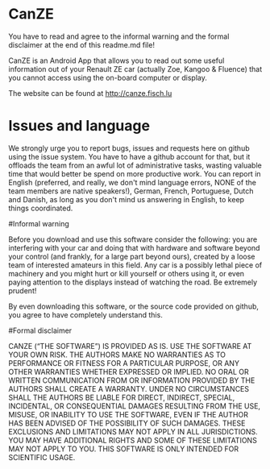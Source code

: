 # CanZE

You have to read and agree to the informal warning and the formal disclaimer at the end of this readme.md file!

CanZE is an Android App that allows you to read out some useful information out of your Renault ZE car (actually Zoe,
Kangoo & Fluence) that you cannot access using the on-board computer or display.

The website can be found at http://canze.fisch.lu


# Issues and language

We strongly urge you to report bugs, issues and requests here on github using the issue system. You have to have a github account for that, but it offloads the team from an awful lot of administrative tasks, wasting valuable time that would better be spend on more productive work. You can report in English (preferred, and really, we don't mind language errors, NONE of the team members are native speakers!), German, French, Portuguese, Dutch and Danish, as long as you don't mind us answering in English, to keep things coordinated.


#Informal warning

Before you download and use this software consider the following:
you are interfering with your car and doing that with hardware and software beyond your control (and frankly, for
a large part beyond ours), created by a loose team of interested amateurs in this field. Any car is a possibly
lethal piece of machinery and you might hurt or kill yourself or others using it, or even paying attention to
the displays instead of watching the road. Be extremely prudent!

By even downloading this software, or the source code provided on github, you agree to have completely understand this.

#Formal disclaimer

CANZE (“THE SOFTWARE”) IS PROVIDED AS IS. USE THE SOFTWARE AT YOUR OWN RISK. THE AUTHORS MAKE NO WARRANTIES AS TO
PERFORMANCE OR FITNESS FOR A PARTICULAR PURPOSE, OR ANY OTHER WARRANTIES WHETHER EXPRESSED OR IMPLIED. NO ORAL OR
WRITTEN COMMUNICATION FROM OR INFORMATION PROVIDED BY THE AUTHORS SHALL CREATE A WARRANTY. UNDER NO CIRCUMSTANCES
SHALL THE AUTHORS BE LIABLE FOR DIRECT, INDIRECT, SPECIAL, INCIDENTAL, OR CONSEQUENTIAL DAMAGES RESULTING FROM THE
USE, MISUSE, OR INABILITY TO USE THE SOFTWARE, EVEN IF THE AUTHOR HAS BEEN ADVISED OF THE POSSIBILITY OF SUCH
DAMAGES. THESE EXCLUSIONS AND LIMITATIONS MAY NOT APPLY IN ALL JURISDICTIONS. YOU MAY HAVE ADDITIONAL RIGHTS AND
SOME OF THESE LIMITATIONS MAY NOT APPLY TO YOU. THIS SOFTWARE IS ONLY INTENDED FOR SCIENTIFIC USAGE.
